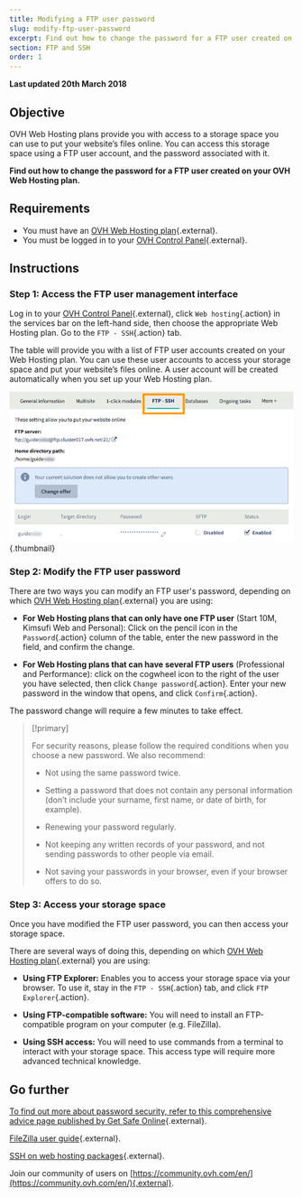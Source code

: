 ```yaml
---
title: Modifying a FTP user password
slug: modify-ftp-user-password
excerpt: Find out how to change the password for a FTP user created on your OVH Web Hosting plan
section: FTP and SSH
order: 1
---
```


**Last updated 20th March 2018**

## Objective

OVH Web Hosting plans provide you with access to a storage space you can use to put your website’s files online. You can access this storage space using a FTP user account, and the password associated with it.

**Find out how to change the password for a FTP user created on your OVH Web Hosting plan.**

## Requirements

- You must have an [OVH Web Hosting plan](https://www.ovh.ie/web-hosting/){.external}.
- You must be logged in to your [OVH Control Panel](https://www.ovh.com/auth/?action=gotomanager){.external}.

## Instructions

### Step 1: Access the FTP user management interface

Log in to your [OVH Control Panel](https://www.ovh.com/auth/?action=gotomanager){.external}, click `Web hosting`{.action} in the services bar on the left-hand side, then choose the appropriate Web Hosting plan. Go to the `FTP - SSH`{.action} tab.

The table will provide you with a list of FTP user accounts created on your Web Hosting plan. You can use these user accounts to access your storage space and put your website’s files online. A user account will be created automatically when you set up your Web Hosting plan.

![ftppassword](images/change-ftp-password-step1.png){.thumbnail}

### Step 2: Modify the FTP user password

There are two ways you can modify an FTP user's password, depending on which [OVH Web Hosting plan](https://www.ovh.ie/web-hosting/){.external} you are using:

- **For Web Hosting plans that can only have one FTP user** (Start 10M, Kimsufi Web and Personal): Click on the pencil icon in the `Password`{.action} column of the table, enter the new password in the field, and confirm the change.

- **For Web Hosting plans that can have several FTP users** (Professional and Performance): click on the cogwheel icon to the right of the user you have selected, then click `Change password`{.action}. Enter your new password in the window that opens, and click `Confirm`{.action}.

The password change will require a few minutes to take effect.

> [!primary]
>
> For security reasons, please follow the required conditions when you choose a new password. We also recommend:
>
> - Not using the same password twice.
>
> - Setting a password that does not contain any personal information (don’t include your surname, first name, or date of birth, for example).
>
> - Renewing your password regularly.
>
> - Not keeping any written records of your password, and not sending passwords to other people via email.
>
> - Not saving your passwords in your browser, even if your browser offers to do so.
>

### Step 3: Access your storage space

Once you have modified the FTP user password, you can then access your storage space.

There are several ways of doing this, depending on which [OVH Web Hosting plan](https://www.ovh.ie/web-hosting/){.external} you are using:

- **Using FTP Explorer:** Enables you to access your storage space via your browser. To use it, stay in the `FTP - SSH`{.action} tab, and click `FTP Explorer`{.action}.

- **Using FTP-compatible software:** You will need to install an FTP-compatible program on your computer (e.g. FileZilla).

- **Using SSH access:** You will need to use commands from a terminal to interact with your storage space. This access type will require more advanced technical knowledge.

## Go further

[To find out more about password security, refer to this comprehensive advice page published by Get Safe Online](https://www.getsafeonline.org/protecting-yourself/passwords/){.external}.

[FileZilla user guide](https://docs.ovh.com/ie/en/hosting/web_hosting_filezilla_user_guide/){.external}.

[SSH on web hosting packages](https://docs.ovh.com/ie/en/hosting/web_hosting_ssh_on_web_hosting_packages/){.external}.

Join our community of users on [https://community.ovh.com/en/](https://community.ovh.com/en/){.external}.